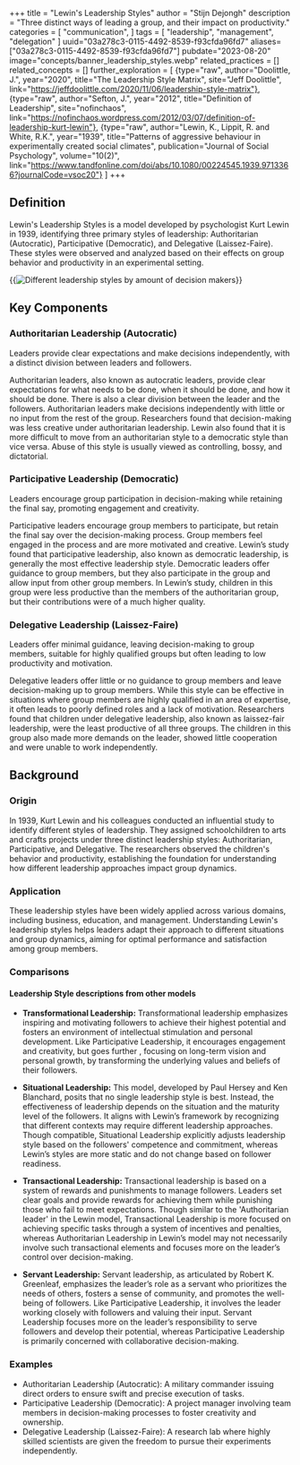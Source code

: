+++
title = "Lewin's Leadership Styles"
author = "Stijn Dejongh"
description = "Three distinct ways of leading a group, and their impact on productivity."
categories = [
    "communication",
]
tags = [
    "leadership", "management", "delegation"
]
uuid="03a278c3-0115-4492-8539-f93cfda96fd7"
aliases=["03a278c3-0115-4492-8539-f93cfda96fd7"]
pubdate="2023-08-20"
image="concepts/banner_leadership_styles.webp"
related_practices = []
related_concepts = []
further_exploration = [
  {type="raw", author="Doolittle, J.", year="2020", title="The Leadership Style Matrix", site="Jeff Doolittle", link="https://jeffdoolittle.com/2020/11/06/leadership-style-matrix"},
  {type="raw", author="Sefton, J.", year="2012", title="Definition of Leadership", site="nofinchaos", link="https://nofinchaos.wordpress.com/2012/03/07/definition-of-leadership-kurt-lewin"},
  {type="raw", author="Lewin, K., Lippit, R. and White, R.K.", year="1939", title="Patterns of aggressive behaviour in experimentally created social climates", publication="Journal of Social Psychology", volume="10(2)", link="https://www.tandfonline.com/doi/abs/10.1080/00224545.1939.9713366?journalCode=vsoc20"}
]
+++

## Definition

Lewin's Leadership Styles is a model developed by psychologist Kurt Lewin in 1939, identifying three primary styles of leadership:
Authoritarian (Autocratic), Participative (Democratic), and Delegative (Laissez-Faire). These styles were observed and analyzed based on their
effects on group behavior and productivity in an experimental setting.

{{<image
  src="/images/concepts/leadership_styles.png"  
  alt="Different leadership styles by amount of decision makers" >}}

## Key Components

### Authoritarian Leadership (Autocratic)

Leaders provide clear expectations and make decisions independently, with a distinct division between leaders and followers.

Authoritarian leaders, also known as autocratic leaders, provide clear expectations for what needs to be done, when it should be done, and
how it should be done. There is also a clear division between the leader and the followers. Authoritarian leaders make decisions
independently with little or no input from the rest of the group. Researchers found that decision-making was less creative under authoritarian
leadership. Lewin also found that it is more difficult to move from an authoritarian style to a democratic style than vice versa. Abuse of this
style is usually viewed as controlling, bossy, and dictatorial.

### Participative Leadership (Democratic)

Leaders encourage group participation in decision-making while retaining the final say, promoting engagement and creativity.

Participative leaders encourage group members to participate, but retain the final say over the decision-making process. Group members feel
engaged in the process and are more motivated and creative. Lewin’s study found that participative leadership, also known as democratic leadership,
is generally the most effective leadership style. Democratic leaders offer guidance to group members, but they also participate in the group and 
allow input from other group members. In Lewin’s study, children in this group were less productive than the members of the authoritarian group, but their contributions were of a much higher
quality.

### Delegative Leadership (Laissez-Faire)

Leaders offer minimal guidance, leaving decision-making to group members, suitable for highly qualified groups but often leading to low productivity and motivation.

Delegative leaders offer little or no guidance to group members and leave decision-making up to group members. While this style can be
effective in situations where group members are highly qualified in an area of expertise, it often leads to poorly defined roles and a lack
of motivation. Researchers found that children under delegative leadership, also known as laissez-fair leadership, were the least productive of all
three groups. The children in this group also made more demands on the leader, showed little cooperation and were unable to work independently.


## Background

### Origin

In 1939, Kurt Lewin and his colleagues conducted an influential study to identify different styles of leadership. They assigned schoolchildren to
arts and crafts projects under three distinct leadership styles: Authoritarian, Participative, and Delegative. The researchers observed the
children's behavior and productivity, establishing the foundation for understanding how different leadership approaches impact group dynamics.

### Application

These leadership styles have been widely applied across various domains, including business, education, and management. Understanding Lewin's
leadership styles helps leaders adapt their approach to different situations and group dynamics, aiming for optimal performance and satisfaction
among group members.

### Comparisons

#### Leadership Style descriptions from other models

* **Transformational Leadership:** Transformational leadership emphasizes inspiring and motivating followers to achieve their highest potential
  and fosters an environment of intellectual stimulation and personal development. Like Participative Leadership, it encourages engagement and
  creativity, but goes further , focusing on long-term vision and personal growth, by transforming the underlying values and beliefs of their
  followers. 

* **Situational Leadership:** This model, developed by Paul Hersey and Ken Blanchard, posits that no single leadership style is best. Instead,
  the effectiveness of leadership depends on the situation and the maturity level of the followers. It aligns with Lewin’s framework by
  recognizing that different contexts may require different leadership approaches. Though compatible, Situational Leadership explicitly adjusts
  leadership style based on the followers' competence and commitment, whereas Lewin’s styles are more static and do not change based on follower
  readiness.

* **Transactional Leadership:** Transactional leadership is based on a system of rewards and punishments to manage followers. Leaders set clear
  goals and provide rewards for achieving them while punishing those who fail to meet expectations. Though similar to the
  'Authoritarian leader' in the Lewin model, Transactional Leadership is more focused on achieving specific tasks through a system of incentives and
  penalties, whereas Authoritarian Leadership in Lewin’s model may not necessarily involve such transactional elements and focuses more on the
  leader’s control over decision-making.

* **Servant Leadership:** Servant leadership, as articulated by Robert K. Greenleaf, emphasizes the leader’s role as a servant who prioritizes
  the needs of others, fosters a sense of community, and promotes the well-being of followers. Like Participative Leadership, it involves the
  leader working closely with followers and valuing their input. Servant Leadership focuses more on the leader’s responsibility to serve followers
  and develop their potential, whereas Participative Leadership is primarily concerned with collaborative decision-making.

### Examples

* Authoritarian Leadership (Autocratic): A military commander issuing direct orders to ensure swift and precise execution of tasks.
* Participative Leadership (Democratic): A project manager involving team members in decision-making processes to foster creativity and ownership.
* Delegative Leadership (Laissez-Faire): A research lab where highly skilled scientists are given the freedom to pursue their experiments
  independently.

